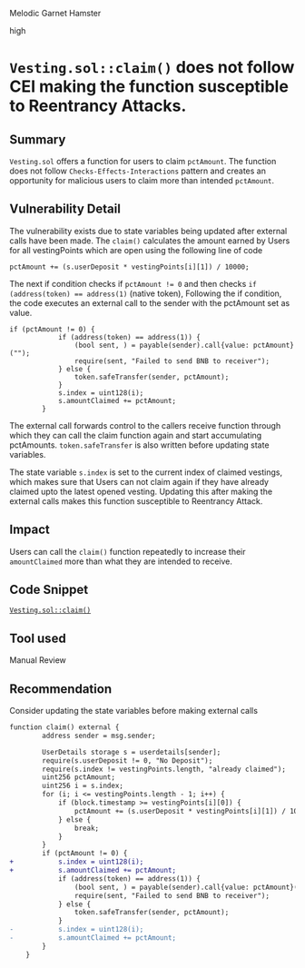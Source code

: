 Melodic Garnet Hamster

high

# `Vesting.sol::claim()` does not follow CEI making the function susceptible to Reentrancy Attacks.

## Summary

`Vesting.sol` offers a function for users to claim `pctAmount`. The function does not follow `Checks-Effects-Interactions` pattern and creates an opportunity for malicious users to claim more than intended `pctAmount`.

## Vulnerability Detail

The vulnerability exists due to state variables being updated after external calls have been made. The `claim()` calculates the amount earned by Users for all vestingPoints which are open using the following line of code

```solidity
pctAmount += (s.userDeposit * vestingPoints[i][1]) / 10000;
```

The next if condition checks if `pctAmount != 0` and then checks `if (address(token) == address(1)` (native token), Following the if condition, the code executes an external call to the sender with the pctAmount set as value.

```solidity
if (pctAmount != 0) {
            if (address(token) == address(1)) {
                (bool sent, ) = payable(sender).call{value: pctAmount}("");
                require(sent, "Failed to send BNB to receiver");
            } else {
                token.safeTransfer(sender, pctAmount);
            }
            s.index = uint128(i);
            s.amountClaimed += pctAmount;
        }
```

The external call forwards control to the callers receive function through which they can call the claim function again and start accumulating pctAmounts. `token.safeTransfer` is also written before updating state variables.

The state variable `s.index` is set to the current index of claimed vestings, which makes sure that Users can not claim again if they have already claimed upto the latest opened vesting. Updating this after making the external calls makes this function susceptible to Reentrancy Attack. 

## Impact

Users can call the `claim()` function repeatedly to increase their `amountClaimed` more than what they are intended to receive.

## Code Snippet

[`Vesting.sol::claim()`](https://github.com/sherlock-audit/2024-03-zap-protocol/blob/main/zap-contracts-labs/contracts/Vesting.sol#L67-L92)

## Tool used

Manual Review

## Recommendation

Consider updating the state variables before making external calls
```diff
function claim() external {
        address sender = msg.sender;

        UserDetails storage s = userdetails[sender];
        require(s.userDeposit != 0, "No Deposit");
        require(s.index != vestingPoints.length, "already claimed");
        uint256 pctAmount;
        uint256 i = s.index;
        for (i; i <= vestingPoints.length - 1; i++) {
            if (block.timestamp >= vestingPoints[i][0]) {
                pctAmount += (s.userDeposit * vestingPoints[i][1]) / 10000;
            } else {
                break;
            }
        }
        if (pctAmount != 0) {
+           s.index = uint128(i);
+           s.amountClaimed += pctAmount;
            if (address(token) == address(1)) {
                (bool sent, ) = payable(sender).call{value: pctAmount}("");
                require(sent, "Failed to send BNB to receiver");
            } else {
                token.safeTransfer(sender, pctAmount);
            }
-           s.index = uint128(i);
-           s.amountClaimed += pctAmount;
        }
    }
```
